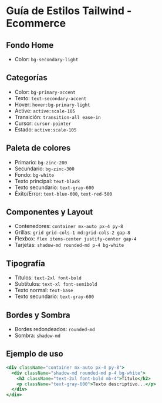 # Guía de Estilos Tailwind - Ecommerce

## Fondo Home

- Color: `bg-secondary-light`

## Categorías

- Color: `bg-primary-accent`
- Texto: `text-secondary-accent`
- Hover: `hover:bg-primary-light`
- Active: `active:scale-105`
- Transición: `transition-all ease-in`
- Cursor: `cursor-pointer`
- Estado: `active:scale-105`

## Paleta de colores

- Primario: `bg-zinc-200`
- Secundario: `bg-zinc-300`
- Fondo: `bg-white`
- Texto principal: `text-black`
- Texto secundario: `text-gray-600`
- Éxito/Error: `text-blue-600`, `text-red-500`

## Componentes y Layout

- Contenedores: `container mx-auto px-4 py-8`
- Grillas: `grid grid-cols-1 md:grid-cols-2 gap-8`
- Flexbox: `flex items-center justify-center gap-4`
- Tarjetas: `shadow-md rounded-md p-4 bg-white`

## Tipografía

- Títulos: `text-2xl font-bold`
- Subtítulos: `text-xl font-semibold`
- Texto normal: `text-base`
- Texto secundario: `text-gray-600`

## Bordes y Sombra

- Bordes redondeados: `rounded-md`
- Sombra: `shadow-md`

## Ejemplo de uso

```jsx
<div className="container mx-auto px-4 py-8">
  <div className="shadow-md rounded-md p-4 bg-white">
    <h2 className="text-2xl font-bold mb-4">Título</h2>
    <p className="text-gray-600">Texto descriptivo...</p>
  </div>
</div>
```
